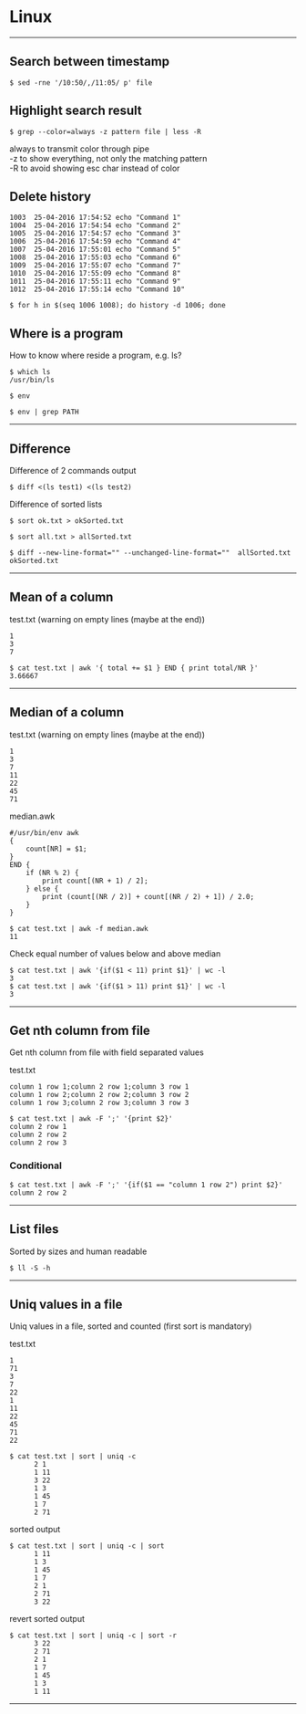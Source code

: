 # Linux

***

## Search between timestamp

```
$ sed -rne '/10:50/,/11:05/ p' file
```

## Highlight search result

```
$ grep --color=always -z pattern file | less -R
```

always to transmit color through pipe  
-z to show everything, not only the matching pattern  
-R to avoid showing esc char instead of color

## Delete history

```
1003  25-04-2016 17:54:52 echo "Command 1"
1004  25-04-2016 17:54:54 echo "Command 2"
1005  25-04-2016 17:54:57 echo "Command 3"
1006  25-04-2016 17:54:59 echo "Command 4"
1007  25-04-2016 17:55:01 echo "Command 5"
1008  25-04-2016 17:55:03 echo "Command 6"
1009  25-04-2016 17:55:07 echo "Command 7"
1010  25-04-2016 17:55:09 echo "Command 8"
1011  25-04-2016 17:55:11 echo "Command 9"
1012  25-04-2016 17:55:14 echo "Command 10"
```

```
$ for h in $(seq 1006 1008); do history -d 1006; done
```

## Where is a program

How to know where reside a program, e.g. ls?

```
$ which ls
/usr/bin/ls

$ env

$ env | grep PATH
```

***

## Difference

Difference of 2 commands output

```
$ diff <(ls test1) <(ls test2)
```

Difference of sorted lists

```
$ sort ok.txt > okSorted.txt

$ sort all.txt > allSorted.txt

$ diff --new-line-format="" --unchanged-line-format=""  allSorted.txt okSorted.txt
```

***

## Mean of a column

test.txt (warning on empty lines (maybe at the end))
```
1
3
7
```

```
$ cat test.txt | awk '{ total += $1 } END { print total/NR }'
3.66667
```

***

## Median of a column

test.txt (warning on empty lines (maybe at the end))
```
1 
3 
7 
11
22
45
71
```

median.awk
```
#/usr/bin/env awk
{
    count[NR] = $1;
}
END {
    if (NR % 2) {
        print count[(NR + 1) / 2];
    } else {
        print (count[(NR / 2)] + count[(NR / 2) + 1]) / 2.0;
    }
}
```

```
$ cat test.txt | awk -f median.awk
11
```

Check equal number of values below and above median

```
$ cat test.txt | awk '{if($1 < 11) print $1}' | wc -l
3
$ cat test.txt | awk '{if($1 > 11) print $1}' | wc -l
3
```

***

## Get nth column from file

Get nth column from file with field separated values

test.txt
```
column 1 row 1;column 2 row 1;column 3 row 1
column 1 row 2;column 2 row 2;column 3 row 2
column 1 row 3;column 2 row 3;column 3 row 3
```

```
$ cat test.txt | awk -F ';' '{print $2}'
column 2 row 1
column 2 row 2
column 2 row 3
```

### Conditional

```
$ cat test.txt | awk -F ';' '{if($1 == "column 1 row 2") print $2}'
column 2 row 2
```

***

## List files

Sorted by sizes and human readable
```
$ ll -S -h
```

***

## Uniq values in a file

Uniq values in a file, sorted and counted (first sort is mandatory)

test.txt
```
1
71
3
7
22
1
11
22
45
71
22
```

```
$ cat test.txt | sort | uniq -c
      2 1
      1 11
      3 22
      1 3
      1 45
      1 7
      2 71
```

sorted output

```
$ cat test.txt | sort | uniq -c | sort
      1 11
      1 3
      1 45
      1 7
      2 1
      2 71
      3 22
```

revert sorted output

```
$ cat test.txt | sort | uniq -c | sort -r
      3 22
      2 71
      2 1
      1 7
      1 45
      1 3
      1 11
```

***
